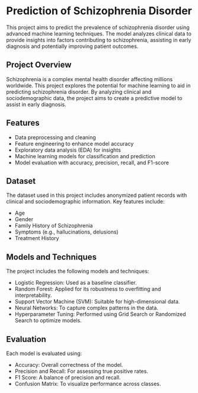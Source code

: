 # Prediction of Schizophrenia Disorder
This project aims to predict the prevalence of schizophrenia disorder using advanced machine learning techniques. The model analyzes clinical data to provide insights into factors contributing to schizophrenia, assisting in early diagnosis and potentially improving patient outcomes.

## Project Overview
Schizophrenia is a complex mental health disorder affecting millions worldwide. This project explores the potential for machine learning to aid in predicting schizophrenia disorder. By analyzing clinical and sociodemographic data, the project aims to create a predictive model to assist in early diagnosis.

## Features
* Data preprocessing and cleaning
* Feature engineering to enhance model accuracy
* Exploratory data analysis (EDA) for insights
* Machine learning models for classification and prediction
* Model evaluation with accuracy, precision, recall, and F1-score

## Dataset
The dataset used in this project includes anonymized patient records with clinical and sociodemographic information. Key features include:

* Age
* Gender
* Family History of Schizophrenia
* Symptoms (e.g., hallucinations, delusions)
* Treatment History

## Models and Techniques
The project includes the following models and techniques:

* Logistic Regression: Used as a baseline classifier.
* Random Forest: Applied for its robustness to overfitting and interpretability.
* Support Vector Machine (SVM): Suitable for high-dimensional data.
* Neural Networks: To capture complex patterns in the data.
* Hyperparameter Tuning: Performed using Grid Search or Randomized Search to optimize models.

## Evaluation
Each model is evaluated using:

* Accuracy: Overall correctness of the model.
* Precision and Recall: For assessing true positive rates.
* F1 Score: A balance of precision and recall.
* Confusion Matrix: To visualize performance across classes.
